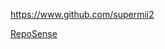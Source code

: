 
<!-- Give link to your github home page -->
<span id="github">https://www.github.com/supermii2</span>

<!-- [CS3281: Give your NUS-OSS project][CS3282: give your internal and external projects related to the module] -->
<span id="projects">[RepoSense](https://github.com/reposense/RepoSense)</span>
